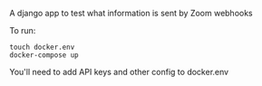A django app to test what information is sent by Zoom webhooks

To run:
```
touch docker.env
docker-compose up
```

You'll need to add API keys and other config to docker.env
